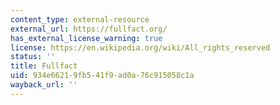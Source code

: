 ```yaml
---
content_type: external-resource
external_url: https://fullfact.org/
has_external_license_warning: true
license: https://en.wikipedia.org/wiki/All_rights_reserved
status: ''
title: Fullfact
uid: 934e6621-9fb5-41f9-ad0a-76c915058c1a
wayback_url: ''
---
```

